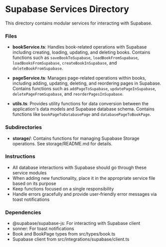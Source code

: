 
# Supabase Services Directory

This directory contains modular services for interacting with Supabase.

### Files

- **bookService.ts**: Handles book-related operations with Supabase including creating, loading, updating, and deleting books. Contains functions such as `saveBookToSupabase`, `loadBookFromSupabase`, `loadBooksFromSupabase`, `createBookInSupabase`, and `deleteBookFromSupabase`.

- **pageService.ts**: Manages page-related operations within books, including adding, updating, deleting, and reordering pages in Supabase. Contains functions such as `addPageToSupabase`, `updatePageInSupabase`, `deletePageFromSupabase`, and `reorderPagesInSupabase`.

- **utils.ts**: Provides utility functions for data conversion between the application's data models and Supabase database schema. Contains functions like `bookPageToDatabasePage` and `databasePageToBookPage`.

### Subdirectories

- **storage/**: Contains functions for managing Supabase Storage operations. See storage/README.md for details.

### Instructions

- All database interactions with Supabase should go through these service modules
- When adding new functionality, place it in the appropriate service file based on its purpose
- Keep functions focused on a single responsibility
- Handle errors gracefully and provide user-friendly error messages via toast notifications

### Dependencies

- @supabase/supabase-js: For interacting with Supabase client
- sonner: For toast notifications
- Book and BookPage types from src/types/book.ts
- Supabase client from src/integrations/supabase/client.ts
